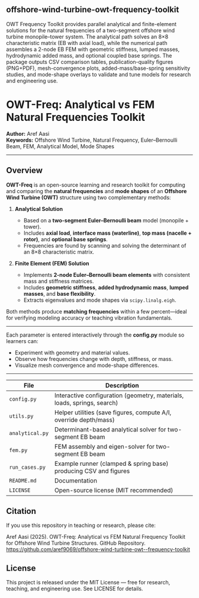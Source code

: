 ## offshore-wind-turbine-owt-frequency-toolkit
OWT Frequency Toolkit provides parallel analytical and finite-element solutions for the natural frequencies of a two-segment offshore wind turbine monopile–tower system. The analytical path solves an 8×8 characteristic matrix (EB with axial load), while the numerical path assembles a 2-node EB FEM with geometric stiffness, lumped masses, hydrodynamic added mass, and optional coupled base springs. The package outputs CSV comparison tables, publication-quality figures (PNG+PDF), mesh-convergence plots, added-mass/base-spring sensitivity studies, and mode-shape overlays to validate and tune models for research and engineering use.

# OWT-Freq: Analytical vs FEM Natural Frequencies Toolkit

**Author:** Aref Aasi  
**Keywords:** Offshore Wind Turbine, Natural Frequency, Euler–Bernoulli Beam, FEM, Analytical Model, Mode Shapes  

---

## Overview

**OWT-Freq** is an open-source learning and research toolkit for computing and comparing the **natural frequencies** and **mode shapes** of an **Offshore Wind Turbine (OWT)** structure using two complementary methods:

1. **Analytical Solution**  
   - Based on a **two-segment Euler–Bernoulli beam** model (monopile + tower).  
   - Includes **axial load**, **interface mass (waterline)**, **top mass (nacelle + rotor)**, and **optional base springs**.  
   - Frequencies are found by scanning and solving the determinant of an 8×8 characteristic matrix.

2. **Finite Element (FEM) Solution**  
   - Implements **2-node Euler–Bernoulli beam elements** with consistent mass and stiffness matrices.  
   - Includes **geometric stiffness**, **added hydrodynamic mass**, **lumped masses**, and **base flexibility**.  
   - Extracts eigenvalues and mode shapes via `scipy.linalg.eigh`.

Both methods produce **matching frequencies** within a few percent—ideal for verifying modeling accuracy or teaching vibration fundamentals.

---
Each parameter is entered interactively through the **config.py** module so learners can:
- Experiment with geometry and material values.
- Observe how frequencies change with depth, stiffness, or mass.
- Visualize mesh convergence and mode-shape differences.

---
| File               | Description                                                             |
| ------------------ | ----------------------------------------------------------------------- |
| `config.py`        | Interactive configuration (geometry, materials, loads, springs, search) |
| `utils.py`         | Helper utilities (save figures, compute A/I, override depth/mass)       |
| `analytical.py`    | Determinant-based analytical solver for two-segment EB beam             |
| `fem.py`           | FEM assembly and eigen-solver for two-segment EB beam                   |
| `run_cases.py`     | Example runner (clamped & spring base) producing CSV and figures        |
| `README.md`        | Documentation                                                           |
| `LICENSE`          | Open-source license (MIT recommended)                                   |






## Citation

If you use this repository in teaching or research, please cite:

Aref Aasi (2025). OWT-Freq: Analytical vs FEM Natural Frequency Toolkit for Offshore Wind Turbine Structures. GitHub Repository.
https://github.com/aref9069/offshore-wind-turbine-owt--frequency-toolkit


## License

This project is released under the MIT License — free for research, teaching, and engineering use.
See LICENSE
 for details.
